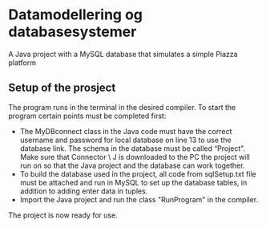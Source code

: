 # Datamodellering og databasesystemer
A Java project with a MySQL database that simulates a simple Piazza platform 

## Setup of the prosject
The program runs in the terminal in the desired compiler. To start the program certain points must be completed first:
- The MyDBconnect class in the Java code must have the correct username and password for local
database on line 13 to use the database link. The schema in the database must be called “Project”. Make sure that Connector \ J is downloaded to the PC the project will run on so that the Java project and the database can work together.
- To build the database used in the project, all code from sqlSetup.txt file must be attached and run in MySQL to set up the database tables, in addition to adding
enter data in tuples.
- Import the Java project and run the class "RunProgram" in the compiler.

The project is now ready for use. 
